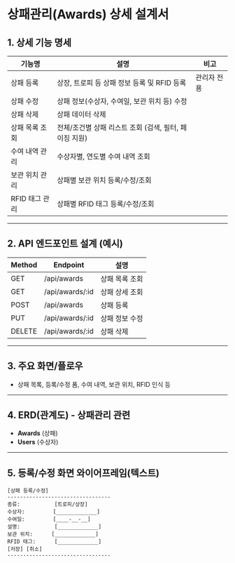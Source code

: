 # 상패관리(Awards) 상세 설계서

## 1. 상세 기능 명세

| 기능명             | 설명                                                         | 비고           |
|-------------------|------------------------------------------------------------|----------------|
| 상패 등록         | 상장, 트로피 등 상패 정보 등록 및 RFID 등록                   | 관리자 전용     |
| 상패 수정         | 상패 정보(수상자, 수여일, 보관 위치 등) 수정                  |                |
| 상패 삭제         | 상패 데이터 삭제                                             |                |
| 상패 목록 조회    | 전체/조건별 상패 리스트 조회 (검색, 필터, 페이징 지원)         |                |
| 수여 내역 관리    | 수상자별, 연도별 수여 내역 조회                              |                |
| 보관 위치 관리    | 상패별 보관 위치 등록/수정/조회                              |                |
| RFID 태그 관리    | 상패별 RFID 태그 등록/수정/조회                               |                |

---

## 2. API 엔드포인트 설계 (예시)

| Method | Endpoint                | 설명                   |
|--------|------------------------|------------------------|
| GET    | /api/awards            | 상패 목록 조회         |
| GET    | /api/awards/:id        | 상패 상세 조회         |
| POST   | /api/awards            | 상패 등록              |
| PUT    | /api/awards/:id        | 상패 정보 수정         |
| DELETE | /api/awards/:id        | 상패 삭제              |

---

## 3. 주요 화면/플로우

- 상패 목록, 등록/수정 폼, 수여 내역, 보관 위치, RFID 인식 등

---

## 4. ERD(관계도) - 상패관리 관련

- **Awards** (상패)
- **Users** (수상자)

---

## 5. 등록/수정 화면 와이어프레임(텍스트)

```
[상패 등록/수정]
---------------------------------
종류:           [트로피/상장]
수상자:         [_____________]
수여일:         [____-__-__]
설명:           [_____________]
보관 위치:      [_____________]
RFID 태그:      [_____________]
[저장] [취소]
---------------------------------
``` 